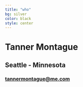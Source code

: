 ```yaml
---
title: "who"
bg: silver
color: black
style: center
---
```


# Tanner Montague

## Seattle - Minnesota

### [tannermontague@me.com](tannermontague@me.com)
